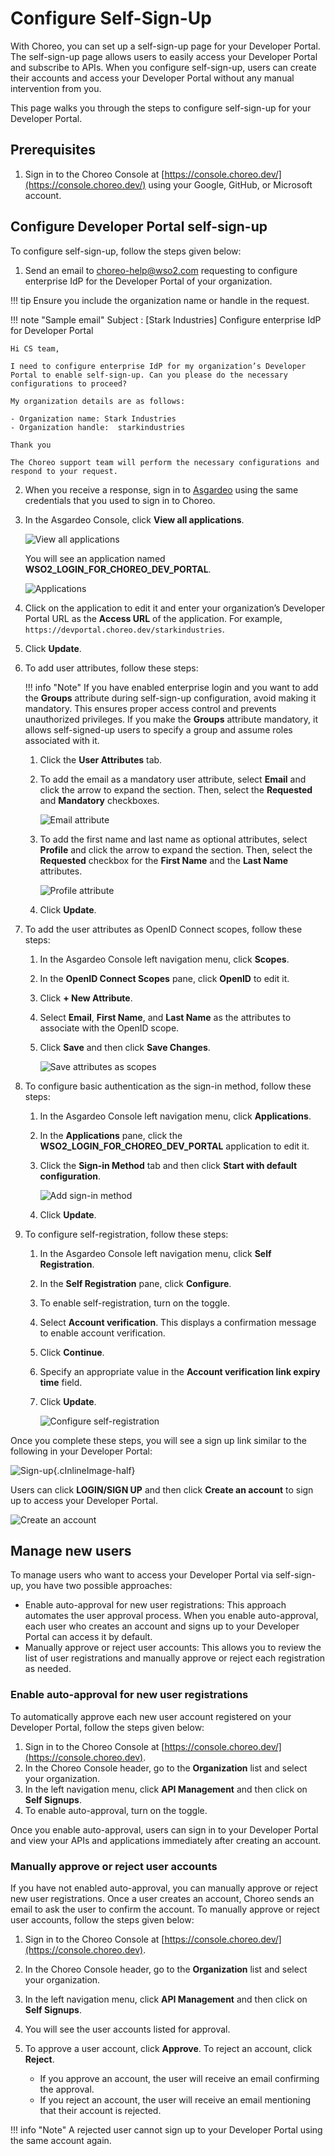 # Configure Self-Sign-Up

With Choreo, you can set up a self-sign-up page for your Developer Portal. The self-sign-up page allows users to easily access your Developer Portal and subscribe to APIs. When you configure self-sign-up, users can create their accounts and access your Developer Portal without any manual intervention from you.

This page walks you through the steps to configure self-sign-up for your Developer Portal.

## Prerequisites

1. Sign in to the Choreo Console at [https://console.choreo.dev/](https://console.choreo.dev/) using your Google, GitHub, or Microsoft account.

## Configure Developer Portal self-sign-up

To configure self-sign-up, follow the steps given below:

1.  Send an email to <choreo-help@wso2.com> requesting to configure enterprise IdP for the Developer Portal of your organization.

!!! tip
    Ensure you include the organization name or handle in the request.

!!! note "Sample email"
    Subject : [Stark Industries] Configure enterprise IdP for Developer Portal

    Hi CS team,

    I need to configure enterprise IdP for my organization’s Developer Portal to enable self-sign-up. Can you please do the necessary configurations to proceed?

    My organization details are as follows:

    - Organization name: Stark Industries
    - Organization handle:  starkindustries

    Thank you

    The Choreo support team will perform the necessary configurations and respond to your request.

2.  When you receive a response, sign in to [Asgardeo](https://console.asgardeo.io/) using the same credentials that you used to sign in to Choreo.
3.  In the Asgardeo Console, click **View all applications**.

    ![View all applications](../../assets/img/administer/self-sign-up/view-all-applications.png)

    You will see an application named **WSO2_LOGIN_FOR_CHOREO_DEV_PORTAL**.

    ![Applications](../../assets/img/administer/self-sign-up/application.png)

4.  Click on the application to edit it and enter your organization’s Developer Portal URL as the **Access URL** of the application. For example, `https://devportal.choreo.dev/starkindustries`.
5.  Click **Update**.
6.  To add user attributes, follow these steps:

    !!! info "Note"
        If you have enabled enterprise login and you want to add the **Groups** attribute during self-sign-up configuration, avoid making it mandatory. This ensures proper access control and prevents unauthorized privileges. If you make the **Groups** attribute mandatory, it allows self-signed-up users to specify a group and assume roles associated with it.

    1. Click the **User Attributes** tab.
    2. To add the email as a mandatory user attribute, select **Email** and click the arrow to expand the section. Then, select the **Requested** and **Mandatory** checkboxes.

       ![Email attribute](../../assets/img/administer/self-sign-up/email-attribute.png)

    3. To add the first name and last name as optional attributes, select **Profile** and click the arrow to expand the section. Then, select the **Requested** checkbox for the **First Name** and the **Last Name** attributes.

       ![Profile attribute](../../assets/img/administer/self-sign-up/profile-attribute.png)

    4. Click **Update**.

7.  To add the user attributes as OpenID Connect scopes, follow these steps:

    1. In the Asgardeo Console left navigation menu, click **Scopes**.
    2. In the **OpenID Connect Scopes** pane, click **OpenID** to edit it.
    3. Click **+ New Attribute**.
    4. Select **Email**, **First Name**, and **Last Name** as the attributes to associate with the OpenID scope.
    5. Click **Save** and then click **Save Changes**.

       ![Save attributes as scopes](../../assets/img/administer/self-sign-up/save-attributes-as-scopes.png)

8.  To configure basic authentication as the sign-in method, follow these steps:

    1. In the Asgardeo Console left navigation menu, click **Applications**.
    2. In the **Applications** pane, click the **WSO2_LOGIN_FOR_CHOREO_DEV_PORTAL** application to edit it.
    3. Click the **Sign-in Method** tab and then click **Start with default configuration**.

       ![Add sign-in method](../../assets/img/administer/self-sign-up/add-sign-in-method.png)

    4. Click **Update**.

9.  To configure self-registration, follow these steps:

    1. In the Asgardeo Console left navigation menu, click **Self Registration**.
    2. In the **Self Registration** pane, click **Configure**.
    3. To enable self-registration, turn on the toggle.
    4. Select **Account verification**. This displays a confirmation message to enable account verification.
    5. Click **Continue**.
    6. Specify an appropriate value in the **Account verification link expiry time** field.
    7. Click **Update**.

       ![Configure self-registration](../../assets/img/administer/self-sign-up/configure-self-registration.png)

Once you complete these steps, you will see a sign up link similar to the following in your Developer Portal:

![Sign-up](../../assets/img/administer/self-sign-up/sign-up.png){.cInlineImage-half}

Users can click **LOGIN/SIGN UP** and then click **Create an account** to sign up to access your Developer Portal.

![Create an account](../../assets/img/administer/self-sign-up/create-an-account.png)

## Manage new users

To manage users who want to access your Developer Portal via self-sign-up, you have two possible approaches:

- Enable auto-approval for new user registrations: This approach automates the user approval process. When you enable auto-approval, each user who creates an account and signs up to your Developer Portal can access it by default.
- Manually approve or reject user accounts: This allows you to review the list of user registrations and manually approve or reject each registration as needed.

### Enable auto-approval for new user registrations

To automatically approve each new user account registered on your Developer Portal, follow the steps given below:

1. Sign in to the Choreo Console at [https://console.choreo.dev/](https://console.choreo.dev).
2. In the Choreo Console header, go to the **Organization** list and select your organization.
3. In the left navigation menu, click **API Management** and then click on **Self Signups**.
4. To enable auto-approval, turn on the toggle.

Once you enable auto-approval, users can sign in to your Developer Portal and view your APIs and applications immediately after creating an account.

### Manually approve or reject user accounts

If you have not enabled auto-approval, you can manually approve or reject new user registrations. Once a user creates an account, Choreo sends an email to ask the user to confirm the account. To manually approve or reject user accounts, follow the steps given below:

1. Sign in to the Choreo Console at [https://console.choreo.dev/](https://console.choreo.dev).
2. In the Choreo Console header, go to the **Organization** list and select your organization.
3. In the left navigation menu, click **API Management** and then click on **Self Signups**.
4. You will see the user accounts listed for approval.
5. To approve a user account, click **Approve**. To reject an account, click **Reject**.

   - If you approve an account, the user will receive an email confirming the approval.
   - If you reject an account, the user will receive an email mentioning that their account is rejected.

!!! info "Note"
     A rejected user cannot sign up to your Developer Portal using the same account again.
